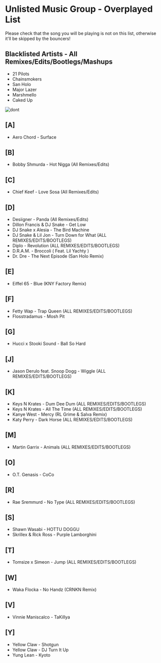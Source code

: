 Unlisted Music Group - Overplayed List
======

Please check that the song you will be playing is not on this list, otherwise it'll be skipped by the bouncers!

## Blacklisted Artists - All Remixes/Edits/Bootlegs/Mashups 
* 21 Pilots
* Chainsmokers
* San Holo
* Major Lazer
* Marshmello
* Caked Up

![dont](http://www.reactiongifs.com/r/2013/07/dont-try-it.gif)


## [A]
* Aero Chord - Surface 

## [B] 
* Bobby Shmurda - Hot Nigga (All Remixes/Edits) 

## [C]
* Chief Keef - Love Sosa (All Remixes/Edits)

## [D]
* Desiigner - Panda (All Remixes/Edits)
* Dillon Francis & DJ Snake - Get Low
* DJ Snake x Alesia - The Bird Machine
* DJ Snake & Lil Jon - Turn Down for What  (ALL REMIXES/EDITS/BOOTLEGS)
* Diplo - Revolution (ALL REMIXES/EDITS/BOOTLEGS)
* D.R.A.M. - Broccoli ( Feat. Lil Yachty )
* Dr. Dre - The Next Episode (San Holo Remix)

## [E]
* Eiffel 65 - Blue (KNY Factory Remix)

## [F]
* Fetty Wap - Trap Queen  (ALL REMIXES/EDITS/BOOTLEGS)
* Flosstradamus - Mosh Pit

## [G]
* Hucci x Stooki Sound - Ball So Hard

## [J]
* Jason Derulo feat. Snoop Dogg - Wiggle (ALL REMIXES/EDITS/BOOTLEGS)

## [K]
* Keys N Krates - Dum Dee Dum (ALL REMIXES/EDITS/BOOTLEGS)
* Keys N Krates - All The Time (ALL REMIXES/EDITS/BOOTLEGS)
* Kanye West - Mercy (RL Grime & Salva Remix)
* Katy Perry - Dark Horse (ALL REMIXES/EDITS/BOOTLEGS)

## [M]
* Martin Garrix - Animals (ALL REMIXES/EDITS/BOOTLEGS)

## [O]
* O.T. Genasis - CoCo
## [R]
* Rae Sremmurd - No Type (ALL REMIXES/EDITS/BOOTLEGS)

## [S]
* Shawn Wasabi - HOTTU DOGGU
* Skrillex & Rick Ross - Purple Lamborghini

## [T]
* Tomsize x Simeon - Jump (ALL REMIXES/EDITS/BOOTLEGS)

## [W]
* Waka Flocka - No Handz (CRNKN Remix)

## [V]
* Vinnie Maniscalco - TaKillya

## [Y]
* Yellow Claw - Shotgun
* Yellow Claw - DJ Turn It Up
* Yung Lean - Kyoto
